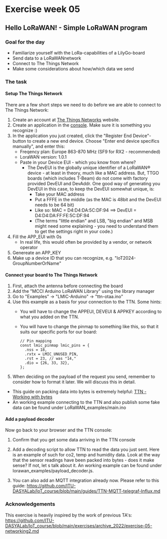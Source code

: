 # Exercise week 05
## Hello LoRaWAN! - Simple LoRaWAN program

### Goal for the day

  * Familiarize yourself with the LoRa-capabilities of a LilyGo-board
  * Send data to a LoRaWANnetwork
  * Connect to The Things Network
  * Make some considerations about how/which data we send

### The task

#### Setup The Things Network

There are a few short steps we need to do before we are able to connect to The Things Network:
 
1. Create an account at [The Things Networks](https://www.thethingsnetwork.org/) website.
2. Create an application in the [console](https://eu1.cloud.thethings.network/console/). Make sure it is something you recognize :)
3. In the application you just created, click the "Register End Device"-button to create a new end device. Choose "Enter end device specifics manually", and enter this: 
    - Freqency plan: Europe 863-870 MHz (SF9 for RX2 - recommended)
    - LoraWAN version: 1.0.1
    - Paste in your Device EUI - which you know from where?
      - The DevEUI is the globally unique identifier of a LoRaWAN® device - at least in theory, much like a MAC address. But, TTGO boards (which includes T-Beam) do not come with factory provided DevEUI and DevAddr. One good way of generating you DevEUI in this case, to keep the DevEUI somewhat unique, is:
        - Take your MAC address
        - Put a FFFE in the middle (as the MAC is 48bit and the DevEUI needs to be 64 bit)
        - Like so:  MAC = D4:D4:DA:5C:DF:94 ==> DevEUI = D4:D4:DA:FF:FE:5C:DF:94
        - (The terms "little endian" and LSB, "big endian" and MSB might need some explaining - you need to understand them to get the settings right in your code.)
4. Fill the APP_EUI with 0s 
    - In real life, this would often be provided by a vendor, or network operator
5. Genereate an APP_KEY
6. Make up a device ID that you can recognize, e.g. "IoT2024-GroupNumberOrName"

#### Connect your board to The Things Network

1. First, attach the antenna before connecting the board
2. Add the "MCCI Arduino LoRaWAN Library" using the library manager
3. Go to "Examples" -> "LMIC-Arduino" -> "ttn-otaa.ino" 
4. Use this example as a basis for your connection to the TTN. Some hints:
    - You will have to change the APPEUI, DEVEUI & APPKEY according to what you added on the TTN.
    - You will have to change the pinmap to something like this, so that it suits our specific ports for our board:
          
          // Pin mapping
          const lmic_pinmap lmic_pins = {
            .nss = 18,
            .rxtx = LMIC_UNUSED_PIN,
            .rst = 23, // was "14,"
            .dio = {26, 33, 32},
          };
5. When deciding on the payload of the request you send, remember to consider how to format it later. We will discuss this in detail.
  - This guide on packing data into bytes is extremely helpful: [TTN - Working with bytes](https://www.thethingsnetwork.org/docs/devices/bytes/)
  - An working example connecting to the TTN and also publish some fake data can be found under LoRaWAN_examples/main.ino

#### Add a payload decoder

Now go back to your browser and the TTN console:

1. Confirm that you get some data arriving in the TTN console

2. Add a decoding script to allow TTN to read the data you just sent. Here is an example of such for co2, temp and humidity data.
Look at the way that the sensor readings have been packed into bytes - does it make sense? If not, let s talk about it.
An working example can be found under lorawan_examples/payload_decoder.js.
  
3. You can also add an MQTT integration already now. Please refer to this guide: https://github.com/ITU-DASYALab/IoT_course/blob/main/guides/TTN-MQTT-telegraf-Influx.md

### Acknowledgements

This exercise is heavily inspired by the work of previous TA's: https://github.com/ITU-DASYALab/IoT_course/blob/main/exercises/archive_2022/exercise-05-networking2.md
